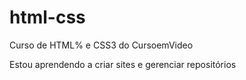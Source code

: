 # html-css
 Curso de HTML% e CSS3 do CursoemVideo

 Estou aprendendo a criar sites e gerenciar repositórios
